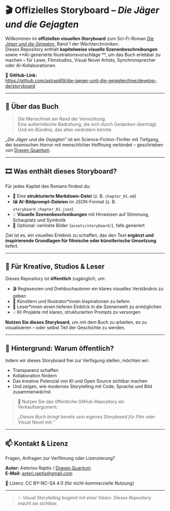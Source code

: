 # 🎬 Offizielles Storyboard – *Die Jäger und die Gejagten*

Willkommen im **offiziellen visuellen Storyboard** zum Sci-Fi-Roman [_Die Jäger und die
Gejagten_](https://amzn.eu/d/ggJbWLz), Band 1 der Wächterchroniken.  
Dieses Repository enthält **kapitelweise visuelle Szenenbeschreibungen** sowie **AI-generierte Illustrationsvorschläge
**, um das Buch erlebbar zu machen – für Leser, Filmstudios, Visual Novel Artists, Synchronsprecher oder
AI-Kollaborationen.

📍 **GitHub-Link:**  
https://github.com/astrapi69/die-jaeger-und-die-gejagten/tree/develop-de/storyboard

---

## 📖 Über das Buch

> Die Menschheit am Rand der Vernichtung.  
> Eine außerirdische Bedrohung, die sich durch Gedanken überträgt.  
> Und ein Bündnis, das alles verändern könnte.

_„Die Jäger und die Gejagten“_ ist ein Science-Fiction-Thriller mit Tiefgang, der kosmischen Horror mit menschlicher
Hoffnung verbindet – geschrieben von [Draven Quantum](https://www.amazon.de/stores/author/B0CVC9PZ7P).

---

## 🎞️ Was enthält dieses Storyboard?

Für jedes Kapitel des Romans findest du:

- 📄 Eine **strukturierte Markdown-Datei** (z. B. `chapter_01.md`)
- 🖼 **AI-Bildprompt-Dateien** im JSON-Format (z. B. `storyboard_chapter_01.json`)
- 💡 **Visuelle Szenenbeschreibungen** mit Hinweisen auf Stimmung, Schauplatz und Symbolik
- 📁 Optional: verlinkte Bilder (`assets/storyboard/`), falls generiert

Ziel ist es, ein visuelles Erlebnis zu schaffen, das den Text **ergänzt und inspirierende Grundlagen für filmische oder
künstlerische Umsetzung** liefert.

---

## 🤝 Für Kreative, Studios & Leser

Dieses Repository ist **öffentlich** zugänglich, um:

- 🎬 Regisseuren und Drehbuchautoren ein klares visuelles Verständnis zu geben
- 🎨 Künstlern und Illustrator*innen Inspirationen zu liefern
- 📖 Leser*innen einen tieferen Einblick in die Szenenwelt zu ermöglichen
- 💡 KI-Projekte mit klaren, strukturierten Prompts zu versorgen

**Nutzen Sie dieses Storyboard**, um mit dem Buch zu arbeiten, es zu visualisieren – oder selbst Teil der Geschichte zu
werden.

---

## 🧠 Hintergrund: Warum öffentlich?

Indem wir dieses Storyboard frei zur Verfügung stellen, möchten wir:

- Transparenz schaffen
- Kollaboration fördern
- Das kreative Potenzial von KI und Open Source sichtbar machen
- Und zeigen, wie modernes Storytelling mit Code, Sprache und Bild zusammenwächst

> 📢 Nutzen Sie das öffentliche GitHub-Repository als Verkaufsargument:
>
> _„Dieses Buch bringt bereits sein eigenes Storyboard für Film oder Visual Novel mit.“_

---

## 📫 Kontakt & Lizenz

Fragen, Anfragen zur Verfilmung oder Lizenzierung?

**Autor:** Asterios Raptis / [Draven Quantum](https://www.amazon.de/stores/author/B0CVC9PZ7P)  
**E-Mail:** [asteri.raptis@gmail.com](mailto:asteri.raptis@gmail.com)

📄 Lizenz: CC BY-NC-SA 4.0 (für nicht-kommerzielle Nutzung)

---

> ✨ _Visual Storytelling beginnt mit einer Vision. Dieses Repository macht sie sichtbar._  

